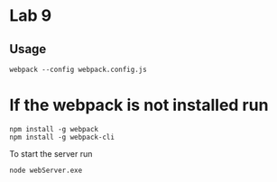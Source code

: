 # Lab 9

## Usage
~~~
webpack --config webpack.config.js
~~~
# If the webpack is not installed run
~~~
npm install -g webpack
npm install -g webpack-cli
~~~
To start the server run
~~~
node webServer.exe
~~~
